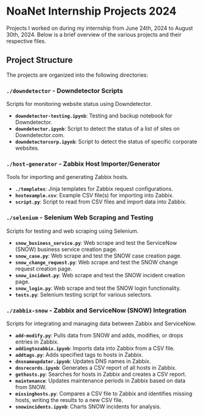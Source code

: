# NoaNet Internship Projects 2024

Projects I worked on during my internship from June 24th, 2024 to August 30th, 2024. Below is a brief overview of the various projects and their respective files.

## Project Structure

The projects are organized into the following directories:

### `./downdetector` - Downdetector Scripts

Scripts for monitoring website status using Downdetector.

- **`downdetector-testing.ipynb`**: Testing and backup notebook for Downdetector.
- **`downdetector.ipynb`**: Script to detect the status of a list of sites on Downdetector.com.
- **`downdetectorcorp.ipynb`**: Script to detect the status of specific corporate websites.

### `./host-generator` - Zabbix Host Importer/Generator

Tools for importing and generating Zabbix hosts.

- **`./templates`**: Jinja templates for Zabbix request configurations.
- **`hostexample.csv`**: Example CSV file(s) for importing into Zabbix.
- **`script.py`**: Script to read from CSV files and import data into Zabbix.

### `./selenium` - Selenium Web Scraping and Testing

Scripts for testing and web scraping using Selenium.

- **`snow_business_service.py`**: Web scrape and test the ServiceNow (SNOW) business service creation page.
- **`snow_case.py`**: Web scrape and test the SNOW case creation page.
- **`snow_change_request.py`**: Web scrape and test the SNOW change request creation page.
- **`snow_incident.py`**: Web scrape and test the SNOW incident creation page.
- **`snow_login.py`**: Web scrape and test the SNOW login functionality.
- **`tests.py`**: Selenium testing script for various selectors.

### `./zabbix-snow` - Zabbix and ServiceNow (SNOW) Integration

Scripts for integrating and managing data between Zabbix and ServiceNow.

- **`add-modify.py`**: Pulls data from SNOW and adds, modifies, or drops entries in Zabbix.
- **`addingtozabbix.ipynb`**: Imports data into Zabbix from a CSV file.
- **`addtags.py`**: Adds specified tags to hosts in Zabbix.
- **`dnsnameupdater.ipynb`**: Updates DNS names in Zabbix.
- **`dnsrecords.ipynb`**: Generates a CSV report of all hosts in Zabbix.
- **`gethosts.py`**: Searches for hosts in Zabbix and creates a CSV report.
- **`maintenance`**: Updates maintenance periods in Zabbix based on data from SNOW.
- **`missinghosts.py`**: Compares a CSV file to Zabbix and identifies missing hosts, writing the results to a new CSV file.
- **`snowincidents.ipynb`**: Charts SNOW incidents for analysis.
